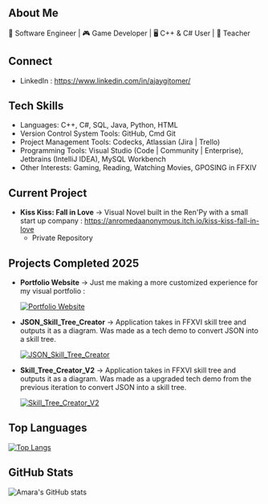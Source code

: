 
## About Me 
🚀 Software Engineer | 🎮 Game Developer | 🖥️ C++ & C# User | 🌱 Teacher

## Connect 
- LinkedIn : https://www.linkedin.com/in/ajaygitomer/

## Tech Skills
- Languages: C++, C#, SQL, Java, Python, HTML
- Version Control System Tools: GitHub, Cmd Git 
- Project Management Tools: Codecks, Atlassian (Jira | Trello)
- Programming Tools: Visual Studio (Code | Community | Enterprise), Jetbrains (IntelliJ IDEA), MySQL Workbench
- Other Interests: Gaming, Reading, Watching Movies, GPOSING in FFXIV


## Current Project
- __Kiss Kiss: Fall in Love__ -> Visual Novel built in the Ren'Py with a small start up company : https://anromedaanonymous.itch.io/kiss-kiss-fall-in-love
  - Private Repository
  

## Projects Completed 2025

- __Portfolio Website__ -> Just me making a more customized experience for my visual portfolio :

  [![Portfolio Website](https://github-readme-stats.vercel.app/api/pin/?username=Akane-Nishiwake&repo=Akane-Nishiwake.github.io\&theme=github_dark)](https://github.com/Akane-Nishiwake/Akane-Nishiwake.github.io)

- __JSON_Skill_Tree_Creator__ -> Application takes in FFXVI skill tree and outputs it as a diagram. Was made as a tech demo to convert JSON into a skill tree.
  
    [![JSON_Skill_Tree_Creator](https://github-readme-stats.vercel.app/api/pin/?username=Akane-Nishiwake&repo=JSON_Skill_Tree_Creator\&theme=github_dark)](https://github.com/Akane-Nishiwake/JSON_Skill_Tree_Creator)

- __Skill_Tree_Creator_V2__ -> Application takes in FFXVI skill tree and outputs it as a diagram. Was made as a upgraded tech demo from the previous iteration to convert JSON into a skill tree.
  
    [![Skill_Tree_Creator_V2](https://github-readme-stats.vercel.app/api/pin/?username=Akane-Nishiwake&repo=Skill_Tree_Creator_V2\&theme=github_dark)](https://github.com/Akane-Nishiwake/Skill_Tree_Creator_V2)



## Top Languages  
  [![Top Langs](https://github-readme-stats.vercel.app/api/top-langs/?username=Akane-Nishiwake\&layout=donut\&theme=github_dark)](https://github.com/Akane-Nishiwake/github-readme-stats)


## GitHub Stats  
  ![Amara's GitHub stats](https://github-readme-stats.vercel.app/api?username=Akane-Nishiwake\&theme=github_dark\&hide_rank=true\&show_icons=true\&show=reviews,prs_merged,prs_merged_percentage) 


<!--
**Akane-Nishiwake/Akane-Nishiwake** is a ✨ _special_ ✨ repository because its `README.md` (this file) appears on your GitHub profile.

Here are some ideas to get you started:

- 🔭 I’m currently working on ...
- 🌱 I’m currently learning ...
- 👯 I’m looking to collaborate on ...
- 🤔 I’m looking for help with ...
- 💬 Ask me about ...
- 📫 How to reach me: ...
- 😄 Pronouns: ...
- ⚡ Fun fact: ...
-->
